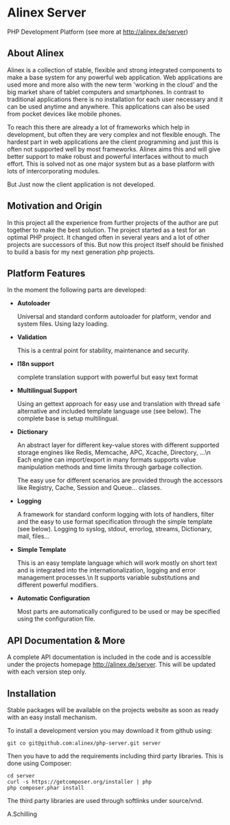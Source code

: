 Alinex Server
=============

PHP Development Platform (see more at http://alinex.de/server)

About Alinex
------------

Alinex is a collection of stable, flexible and strong integrated components to
make a base system for any powerful web application. Web applications are used
more and more also with the new term 'working in the cloud' and the big market
share of tablet computers and smartphones. In contrast to traditional
applications there is no installation for each user necessary and it can be
used anytime and anywhere. This applications can also be used from pocket
devices like mobile phones.

To reach this there are already a lot of frameworks which help in development,
but often they are very complex and not flexible enough. The hardest part in
web applications are the client programming and just this is often not
supported well by most frameworks. Alinex aims this and will give better support
to make robust and powerful interfaces without to much effort. This is solved
not as one major system but as a base platform with lots of intercorporating
modules.

But Just now the client application is not developed.

Motivation and Origin
---------------------

In this project all the experience from further projects of the author are put
together to make the best solution. The project started as a test for an optimal
PHP project.
It changed often in several years and a lot of other projects are successors of
this. But now this project itself should be finished to build a basis for my
next generation php projects.

Platform Features
-----------------

In the moment the following parts are developed:

- **Autoloader**

  Universal and standard conform autoloader for platform, vendor and system
  files. Using lazy loading.

- **Validation**

  This is a central point for stability, maintenance and security.

- **I18n support**

  complete translation support with powerful but easy text format

- **Multilingual Support**

  Using an gettext approach for easy use and translation with thread safe
  alternative and included template language use (see below). The complete
  base is setup multilingual.

- **Dictionary**

  An abstract layer for different key-value stores with different supported 
  storage engines like Redis, Memcache, APC, Xcache, Directory, ...\n
  Each engine can import/export in many formats supports value  manipulation 
  methods and time limits through garbage collection.

  The easy use for different scenarios are provided through the accessors like
  Registry, Cache, Session and Queue... classes.

- **Logging**

  A framework for standard conform logging with lots of handlers, filter and
  the easy to use format specification through the simple template (see below).
  Logging to syslog, stdout, errorlog, streams, Dictionary, mail, files...

- **Simple Template**

  This is an easy template language which will work mostly on short text and is
  integrated into the internationalization, logging and error management
  processes.\n
  It supports variable substitutions and different powerful modifiers.

- **Automatic Configuration**

  Most parts are automatically configured to be used or may be specified using
  the configuration file.


API Documentation & More
---------------------

A complete API documentation is included in the code and is accessible
under the projects homepage http://alinex.de/server.
This will be updated with each version step only.

Installation
------------

Stable packages will be available on the projects website as soon as ready with
an easy install mechanism.

To install a development version you may download it from github using:

    git co git@github.com:alinex/php-server.git server

Then you have to add the requirements including third party libraries. This is
done using Composer:

    cd server
    curl -s https://getcomposer.org/installer | php
    php composer.phar install

The third party libraries are used through softlinks under source/vnd.

A.Schilling
